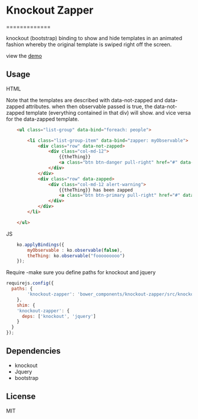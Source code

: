 # Knockout Zapper
=============

knockout (bootstrap) binding to show and hide templates in an animated fashion whereby the original template is swiped right off the screen.

view the [demo]("http://civicsource.github.io/knockout-zapper/")

## Usage

HTML

Note that the templates are described with data-not-zapped and data-zapped attributes. when then observable
passed is true, the data-not-zapped template (everything contained in that div) will show. and vice versa for the data-zapped template.

```html
    <ul class="list-group" data-bind="foreach: people">

		<li class="list-group-item" data-bind="zapper: myObservable">
			<div class="row" data-not-zapped>
				<div class="col-md-12">
					{{theThing}}
					<a class="btn btn-danger pull-right" href="#" data-bind="click: myObservable.bind(this,true)">Zap</a>
				</div>
			</div>
			<div class="row" data-zapped>
				<div class="col-md-12 alert-warning">
					{{theThing}} has been zapped
					<a class="btn btn-primary pull-right" href="#" data-bind="click: myObservable.bind(this,false)">Un-Zap</a>
				</div>
			</div>
		</li>

	</ul>
```

JS

```js
    ko.applyBindings({
        myObservable : ko.observable(false),
    	theThing: ko.observable("fooooooooo")
    });
```

Require
-make sure you define paths for knockout and jquery
```js
requirejs.config({
  paths: {
        'knockout-zapper': 'bower_components/knockout-zapper/src/knockout.zapper'
    },
    shim: {
    'knockout-zapper': {
      deps: ['knockout', 'jquery']
    }
  }
});
```

## Dependencies

- knockout
- Jquery
- bootstrap

## License

MIT
